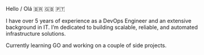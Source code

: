 Hello / Olá 🇧🇷 🇬🇧 🇵🇹

I have over 5 years of experience as a DevOps Engineer and an extensive background in IT. I’m dedicated to building scalable, reliable, and automated infrastructure solutions.

Currently learning GO and working on a couple of side projects.
